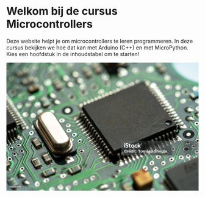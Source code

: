# Welkom bij de cursus Microcontrollers

Deze website helpt je om microcontrollers te leren programmeren. In deze cursus bekijken we hoe dat kan met Arduino (C++) en met MicroPython. Kies een hoofdstuk in de inhoudstabel om te starten!

![Plaats voor afbeelding van microcontroller](img/istockphoto-1446341913-1024x1024.jpg)
